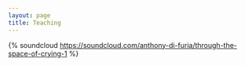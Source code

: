 ```yaml
---
layout: page
title: Teaching
---
```


{% soundcloud https://soundcloud.com/anthony-di-furia/through-the-space-of-crying-1 %}


